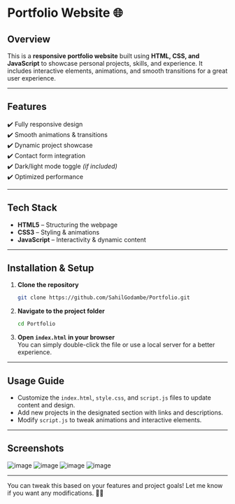 # **Portfolio Website** 🌐  

## **Overview**  
This is a **responsive portfolio website** built using **HTML, CSS, and JavaScript** to showcase personal projects, skills, and experience. It includes interactive elements, animations, and smooth transitions for a great user experience.  

----

## **Features**  
✔️ Fully responsive design  
✔️ Smooth animations & transitions  
✔️ Dynamic project showcase  
✔️ Contact form integration  
✔️ Dark/light mode toggle *(if included)*  
✔️ Optimized performance  

----

## **Tech Stack**  
- **HTML5** – Structuring the webpage  
- **CSS3** – Styling & animations  
- **JavaScript** – Interactivity & dynamic content  

----

## **Installation & Setup**  
1. **Clone the repository**  
   ```sh
   git clone https://github.com/SahilGodambe/Portfolio.git
   ```
2. **Navigate to the project folder**  
   ```sh
   cd Portfolio
   ```
3. **Open `index.html` in your browser**  
   You can simply double-click the file or use a local server for a better experience.

----

## **Usage Guide**  
- Customize the `index.html`, `style.css`, and `script.js` files to update content and design.  
- Add new projects in the designated section with links and descriptions.  
- Modify `script.js` to tweak animations and interactive elements.  

----

## **Screenshots**  
![image](https://github.com/user-attachments/assets/61125652-a704-4b60-90fb-9062f3688fbf)
![image](https://github.com/user-attachments/assets/6bfbb627-4cea-4e17-ac9f-1e7fa660ab62)
![image](https://github.com/user-attachments/assets/5e923d63-8d50-478e-8730-823a14d4917f)
![image](https://github.com/user-attachments/assets/1fe16e6e-51a8-433b-93b4-51a663107ecf)





---

You can tweak this based on your features and project goals! Let me know if you want any modifications. 🚀😃
